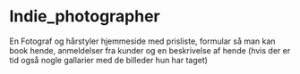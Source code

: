 # Indie_photographer

En Fotograf og hårstyler hjemmeside med prisliste, formular så man kan book hende, anmeldelser fra kunder og en beskrivelse af hende (hvis der er tid også nogle gallarier med de billeder hun har taget)
